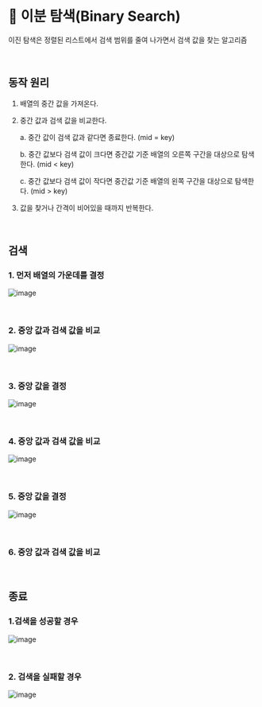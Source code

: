 # 📍 이분 탐색(Binary Search)

이진 탐색은 정렬된 리스트에서 검색 범위를 줄여 나가면서 검색 값을 찾는 알고리즘

<br>

## 동작 원리

1. 배열의 중간 값을 가져온다.
2. 중간 값과 검색 값을 비교한다.

    a. 중간 값이 검색 값과 같다면 종료한다. (mid = key)
    
    b. 중간 값보다 검색 값이 크다면 중간값 기준 배열의 오른쪽 구간을 대상으로 탐색한다. (mid < key)
    
    c. 중간 값보다 검색 값이 작다면 중간값 기준 배열의 왼쪽 구간을 대상으로 탐색한다. (mid > key)
    
3. 값을 찾거나 간격이 비어있을 때까지 반복한다.

<br>

## 검색

### 1. 먼저 배열의 가운데를 결정

![image](https://user-images.githubusercontent.com/78673570/197377381-290b04ba-0871-486b-a19d-65f4c4b65078.png)

<br>

### 2. 중앙 값과 검색 값을 비교

![image](https://user-images.githubusercontent.com/78673570/197377442-b2539bba-fb8e-46ab-8aa3-da6e446ebe15.png)

<br>

### 3. 중앙 값을 결정

![image](https://user-images.githubusercontent.com/78673570/197377458-9846a7a4-d451-4601-b4cf-2c79336913c1.png)

<br>

### 4. 중앙 값과 검색 값을 비교

![image](https://user-images.githubusercontent.com/78673570/197377471-27797b65-02b6-4ebf-ae75-4786c90e8acc.png)

<br>

### 5. 중앙 값을 결정

![image](https://user-images.githubusercontent.com/78673570/197377503-426dba4d-93b5-4387-94f9-6e290d662fd1.png)

<br>

### 6. 중앙 값과 검색 값을 비교

<br>

## 종료

### 1.검색을 성공할 경우

![image](https://user-images.githubusercontent.com/78673570/197377893-2d7d8745-1edc-4e79-bfc1-37405d568ed2.png)

<br>

### 2. 검색을 실패할 경우

![image](https://user-images.githubusercontent.com/78673570/197377917-439702b8-b5d6-4d28-a667-f743615a915a.png)
